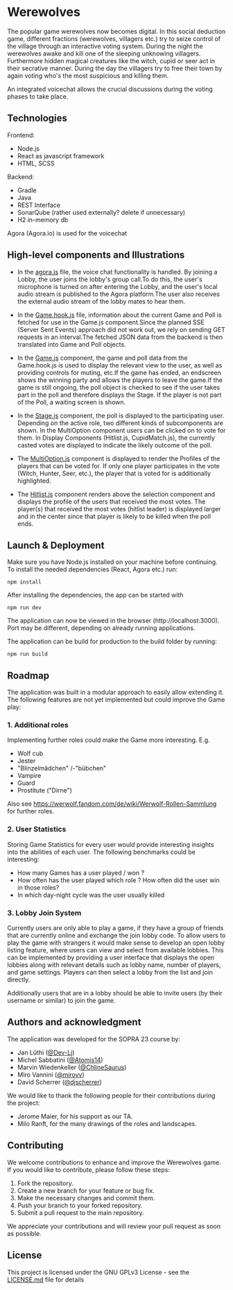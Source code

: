 # Werewolves

The popular game werewolves now becomes digital. In this social deduction game, different fractions (werewolves, villagers etc.) try to seize control of the village through an interactive voting system. During the night the werewolves awake and kill one of the sleeping unknowing villagers. Furthermore hidden magical creatures like the witch, cupid or seer act in their secrative manner. During the day the villagers try to free their town by again voting who's the most suspicious and killing them.

An integrated voicechat allows the crucial discussions during the voting phases to take place.

## Technologies

Frontend:
- Node.js
- React as javascript framework
- HTML, SCSS

Backend:
- Gradle
- Java
- REST Interface
- SonarQube (rather used externally? delete if unnecessary)
- H2 in-memory db

Agora (Agora.io) is used for the voicechat

## High-level components and Illustrations

- In the [agora.js](src/helpers/agora.js) file, the voice chat functionality is handled. By joining a Lobby, the user joins the lobby's group call.To do this, the user's microphone is turned on after entering the Lobby, and the user's local audio stream is published to the Agora platform.The user also receives the external audio stream of the lobby mates to hear them.

- In the [Game.hook.js](src/hooks/Game.hooks.js) file, information about the current Game and Poll is fetched for use in the Game.js component.Since the planned SSE (Server Sent Events) approach did not work out, we rely on sending GET requests in an interval.The fetched JSON data from the backend is then translated into Game and Poll objects.

- In the [Game.js](src/components/views/Game.js) component, the game and poll data from the Game.hook.js is used to display the relevant view to the user, as well as providing controls for muting, etc.If the game has ended, an endscreen shows the winning party and allows the players to leave the game.If the game is still ongoing, the poll object is checked to see if the user takes part in the poll and therefore displays the Stage. If the player is not part of the Poll, a waiting screen is shown.

- In the [Stage.js](src/components/ui/game/Stage.js) component, the poll is displayed to the participating user. Depending on the active role, two different kinds of subcomponents are shown. In the MultiOption component users can be clicked on to vote for them. In Display Components (Hitlist.js, CupidMatch.js), the currently casted votes are displayed to indicate the likely outcome of the poll. 

- The [MultiOption.js](src/components/ui/game/selection/MultiOption.js) component is displayed to render the Profiles of the players that can be voted for. If only one player participates in the vote (Witch, Hunter, Seer, etc.), the player that is voted for is additionally highlighted. 

- The [Hitlist.js](src/components/ui/game/display/Hitlist.js) component renders above the selection component and displays the profile of the users that received the most votes. The player(s) that received the most votes (hitlist leader) is displayed larger and in the center since that player is likely to be killed when the poll ends.

## Launch & Deployment

Make sure you have Node.js installed on your machine before continuing. To install the needed dependencies (React, Agora etc.) run:

```npm install```

After installing the dependencies, the app can be started with

```npm run dev```

The application can now be viewed in the browser (http://localhost:3000). Port may be different, depending on already running applications.

The application can be build for production to the build folder by running:

`npm run build` 

## Roadmap

The application was built in a modular approach to easily allow extending it.
The following features are not yet implemented but could improve the Game play:

### 1. Additional roles

Implementing further roles could make the Game more interesting. E.g.

- Wolf cub
- Jester
- "Blinzelmädchen" /-"bübchen"
- Vampire
- Guard
- Prostitute ("Dirne")

Also see https://werwolf.fandom.com/de/wiki/Werwolf-Rollen-Sammlung for further roles.

### 2. User Statistics

Storing Game Statistics for every user would provide interesting insights into the abilities of each user. The following benchmarks could be interesting:

- How many Games has a user played / won ?
- How often has the user played which role ? How often did the user win in those roles?
- In which day-night cycle was the user usually killed 


### 3. Lobby Join System

Currently users are only able to play a game, if they have a group of friends that are currently online and exchange the join lobby code. To allow users to play the game with strangers it would make sense to develop an open lobby listing feature, where users can view and select from available lobbies. This can be implemented by providing a user interface that displays the open lobbies along with relevant details such as lobby name, number of players, and game settings. Players can then select a lobby from the list and join directly.

Additionally users that are in a lobby should be able to invite users (by their username or similar) to join the game.


## Authors and acknowledgment

The application was developed for the SOPRA 23 course by:

- Jan Lüthi ([@Dev-Lj](https://github.com/Dev-Lj))
- Michel Sabbatini ([@Atomis14](https://github.com/Atomis14))
- Marvin Wiedenkeller ([@ChlineSaurus](https://github.com/ChlineSaurus))
- Miro Vannini ([@mirovv](https://github.com/mirovv))
- David Scherrer ([@djscherrer](https://github.com/djscherrer))


We would like to thank the following people for their contributions during the project:
- Jerome Maier, for his support as our TA.
- Milo Ranft, for the many drawings of the roles and landscapes.

## Contributing

We welcome contributions to enhance and improve the Werewolves game. If you would like to contribute, please follow these steps:

1. Fork the repository.
2. Create a new branch for your feature or bug fix.
3. Make the necessary changes and commit them.
4. Push your branch to your forked repository.
5. Submit a pull request to the main repository.

We appreciate your contributions and will review your pull request as soon as possible.

## License

This project is licensed under the GNU GPLv3 License - see the [LICENSE.md](License.md) file for details
